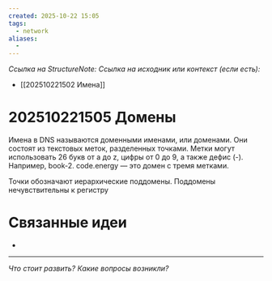 ```yaml
---
created: 2025-10-22 15:05
tags:
  - network
aliases:
  -
---
```

*Ссылка на StructureNote:*
*Ссылка на исходник или контекст (если есть):*
- [[202510221502 Имена]]

# 202510221505 Домены

Имена в DNS называются доменными именами, или доменами. Они состоят из текстовых меток, разделенных точками. Метки могут использовать 26 букв от а до z, цифры от 0 до 9, а также дефис (-). Например, book-2. code.energy — это домен с тремя метками.

Точки обозначают иерархические поддомены. Поддомены нечувствительны к регистру

# Связанные идеи

- 

---

*Что стоит развить? Какие вопросы возникли?*
